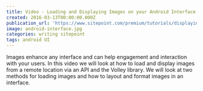 ```yaml
---
title: Video - Loading and Displaying Images on your Android Interface
created: 2016-03-13T00:00:00.000Z
publication_url: 'https://www.sitepoint.com/premium/tutorials/displaying-images-on-your-android-interface'
image: android-interface.jpg
categories: writing sitepoint
tags: android UI
---
```


Images enhance any interface and can help engagement and interaction with your users. In this video we will look at how to load and display images from a remote location via an API and the Volley library. We will look at two methods for loading images and how to layout and format images in an interface.
